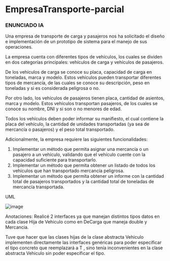 # EmpresaTransporte-parcial

### ENUNCIADO IA

Una empresa de transporte de carga y pasajeros nos ha solicitado el diseño e implementación de un prototipo de sistema para el manejo de sus operaciones.

La empresa cuenta con diferentes tipos de vehículos, los cuales se dividen en dos categorías principales: vehículos de carga y vehículos de pasajeros.

De los vehículos de carga se conoce su placa, capacidad de carga en toneladas, marca y modelo. Estos vehículos pueden transportar diferentes tipos de mercancía, de las cuales se conoce su descripción, peso en toneladas y si es considerada peligrosa o no.

Por otro lado, los vehículos de pasajeros tienen placa, cantidad de asientos, marca y modelo. Estos vehículos transportan pasajeros, de los cuales se conoce su nombre, DNI y si son o no menores de edad.

Todos los vehículos deben poder informar su manifiesto, el cual contiene la placa del vehículo, la cantidad de unidades transportadas (ya sea de mercancía o pasajeros) y el peso total transportado.

Adicionalmente, la empresa requiere las siguientes funcionalidades:

1. Implementar un método que permita asignar una mercancía o un pasajero a un vehículo, validando que el vehículo cuente con la capacidad suficiente para transportarlo.
2. Implementar un método que permita obtener un listado de todos los vehículos que han transportado mercancía peligrosa.
3. Implementar un método que permita obtener un informe con la cantidad total de pasajeros transportados y la cantidad total de toneladas de mercancía transportada.

UML

![image](https://github.com/x-chama-x/Programacion-II-2.602-2023/assets/67705754/624e973e-9436-489f-b3c6-775ee020f023)


Anotaciones:
Realicé 2 interfaces ya que manejan distintos tipos datos en cada clase Hija de Vehiculo como en DeCarga que  maneja double y Mercancia.

Tuve que hacer que las clases hijas de la clase abstracta Vehiculo implementen directamente las interfaces genéricas para poder especificar el tipo concreto que reemplazará a T , sino tenía inconvenientes en la clase abstracta Vehiculo sin poder especificar el tipo.
